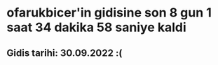 # ofarukbicer'in gidisine son 8 gun 1 saat 34 dakika 58 saniye kaldi

## Gidis tarihi: 30.09.2022 :(